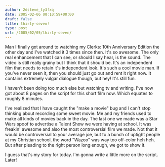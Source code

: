 ```yaml
---
author: 2dsteve_ty3fxq
date: 2005-02-06 00:10:59+00:00
draft: false
title: thirty-seven!
type: post
url: /2005/02/05/thirty-seven/
---
```


Man I finally got around to watching my Clerks: 10th Anniversary Edition the other day and I've watched it 3 times since then. It's so awesome. The only real enhancement that I can see, or should I say hear, is the sound. The video is still really grainy but I think that it should be. It's an independent film that needs to retain it's independent look. It's such a cool movie man. If you've never seen it, then you should just go out and rent it right now. It contains extremely vulgar dialogue though, but hey! It's still fun.

I haven't been doing too much else but watching tv and writing. I've now got about 8 pages on the script for this short film now. Which equates to roughly 8 minutes.

I've realized that I have caught the "make a movie" bug and I can't stop thinking about recording some sweet movie. Me and my friends used to make all kinds of movies back in the day. The last one we made was a Star Wars spoof to advertise a Talent Show we were having at school. It was freakin' awesome and also the most controversial film we made. Not that it would be controversial to your average joe, but to a bunch of uptight people at my Christian school, the word "Wazoo" was way too off-color heh heh. But after pleading to the right person long enough, we got to show it.

I guess that's my story for today. I'm gonna write a little more on the script. Later!
